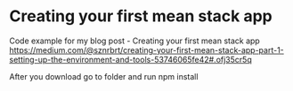 # Creating your first mean stack app
Code example for my blog post - Creating your first mean stack app  https://medium.com/@sznrbrt/creating-your-first-mean-stack-app-part-1-setting-up-the-environment-and-tools-53746065fe42#.ofj35cr5q

After you download go to folder and run npm install
